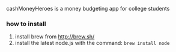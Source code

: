 cashMoneyHeroes is a money budgeting app for college students

### how to install

1. install brew from http://brew.sh/
2. install the latest node.js with the command:
	`brew install node`
	<!--
3. install mongodb with:
	`brew install mongodb`
	- **** WE CAN IGNORE STEP 3 FOR NOW ****
	-- >
4. in this directory, run `npm install`
5. run `node server.js` or `npm start` to launch the app 
	- however, i recommend using `nodemon` to run the app; itll let to you refresh the app on save,
		without having to restart the app everytime
		- run `npm install --save-dev nodemon`
		- then use `npm run nodemon` instead to launch the app
6. open the web app in your browser at localhost:9000
